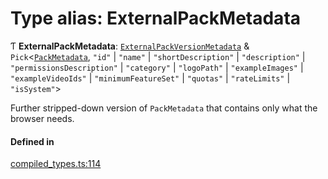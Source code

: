 # Type alias: ExternalPackMetadata

Ƭ **ExternalPackMetadata**: [`ExternalPackVersionMetadata`](../interfaces/ExternalPackVersionMetadata.md) & `Pick`<[`PackMetadata`](PackMetadata.md), ``"id"`` \| ``"name"`` \| ``"shortDescription"`` \| ``"description"`` \| ``"permissionsDescription"`` \| ``"category"`` \| ``"logoPath"`` \| ``"exampleImages"`` \| ``"exampleVideoIds"`` \| ``"minimumFeatureSet"`` \| ``"quotas"`` \| ``"rateLimits"`` \| ``"isSystem"``\>

Further stripped-down version of `PackMetadata` that contains only what the browser needs.

#### Defined in

[compiled_types.ts:114](https://github.com/coda/packs-sdk/blob/main/compiled_types.ts#L114)
